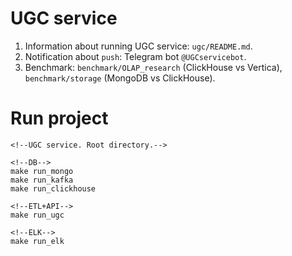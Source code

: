 # UGC service

1. Information about running UGC service: `ugc/README.md`.
2. Notification about `push`: Telegram bot `@UGCservicebot`.
3. Benchmark:  `benchmark/OLAP_research` (ClickHouse vs Vertica), `benchmark/storage` (MongoDB vs ClickHouse).


# Run project

```angular2html
<!--UGC service. Root directory.-->

<!--DB-->
make run_mongo
make run_kafka
make run_clickhouse

<!--ETL+API-->
make run_ugc

<!--ELK-->
make run_elk
```


